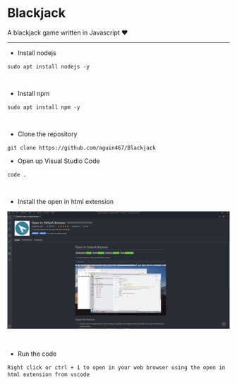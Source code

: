# Blackjack

A blackjack game written in Javascript :heart:

------------------------------------------------------------------------------------------------------------------------------------------

- Install nodejs
```
sudo apt install nodejs -y
```
<p>&nbsp;
  
- Install npm
```
sudo apt install npm -y
```
<p>&nbsp;

- Clone the repository
```
git clone https://github.com/aguin467/Blackjack
```

- Open up Visual Studio Code
```
code .
```

<p>&nbsp;
 
- Install the open in html extension 


![Image of extension](https://github.com/aguin467/Blackjack/blob/master/images/openinhtml.png)


<p>&nbsp;
  
- Run the code
```
Right click or ctrl + 1 to open in your web browser using the open in html extension from vscode
```
